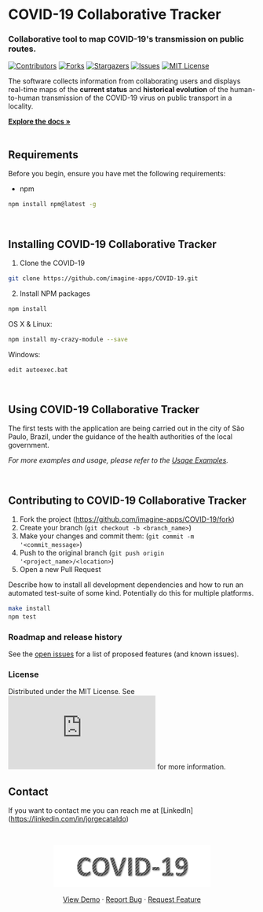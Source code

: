 # COVID-19 Collaborative Tracker

### Collaborative tool to map COVID-19's transmission on public routes.

<!-- PROJECT SHIELDS -->
<!--
[![NPM Version][npm-image]][npm-url]
[![Build Status][travis-image]][travis-url]
[![Downloads Stats][npm-downloads]][npm-url]
-->

[![Contributors][contributors-shield]][contributors-url]
[![Forks][forks-shield]][forks-url]
[![Stargazers][stars-shield]][stars-url]
[![Issues][issues-shield]][issues-url]
[![MIT License][license-shield]][license-url]

<!--  
[![LinkedIn][linkedin-shield]][linkedin-url]
-->

The software collects information from collaborating users and displays real-time maps of the **current status** and **historical evolution** of the human-to-human transmission of the COVID-19 virus on public transport in a locality.

<!-- MENU -->
<p>
    <a href="https://github.com/imagine-apps/COVID-19/wiki"><strong>Explore the docs »</strong></a>
    <br />
    <br />

<!-- TABLE OF CONTENTS 
## Table of Contents
* [About the Project](#about-the-project)
  * [Built With](#built-with)
* [Getting Started](#getting-started)
  * [Prerequisites](#prerequisites)
  * [Installation](#installation)
* [Usage](#usage)
* [Roadmap](#roadmap)
* [Contributing](#contributing)
* [License](#license)
* [Contact](#contact)
* [Acknowledgements](#acknowledgements)
-->


## Requirements
Before you begin, ensure you have met the following requirements:
* npm
```sh
npm install npm@latest -g
```
<br>

## Installing COVID-19 Collaborative Tracker
 
1. Clone the COVID-19
```sh
git clone https://github.com/imagine-apps/COVID-19.git
```
2. Install NPM packages
```sh
npm install
```

OS X & Linux:

```sh
npm install my-crazy-module --save
```

Windows:

```sh
edit autoexec.bat
```

<br>

## Using COVID-19 Collaborative Tracker

The first tests with the application are being carried out in the city of São Paulo, Brazil, under the guidance of the health authorities of the local government.

_For more examples and usage, please refer to the [Usage Examples][usage-example]._


<br>

## Contributing to COVID-19 Collaborative Tracker
1. Fork the project (<https://github.com/imagine-apps/COVID-19/fork>)
2. Create your branch (`git checkout -b <branch_name>`)
3. Make your changes and commit them: (`git commit -m '<commit_message>`)
4. Push to the original branch (`git push origin '<project_name>/<location>`)
5. Open a new Pull Request

Describe how to install all development dependencies and how to run an automated test-suite of some kind. Potentially do this for multiple platforms.

```sh
make install
npm test
```

### Roadmap and release history
See the [open issues](https://github.com/imagine-apps/COVID-19/issues) for a list of proposed features (and known issues).

### License
Distributed under the MIT License. See ![License][license-url] for more information.

## Contact
If you want to contact me you can reach me at [LinkedIn] (https://linkedin.com/in/jorgecataldo)

<!-- ACKNOWLEDGEMENTS 
## Acknowledgements
* []()
* []()
* []()
-->

<br>
<p align="center">
  <a href="Logo"> 
    <img src="/docs/img/covid19_logo1.png" alt="Logo">
  </a>
</p>
<p align="center">
    <a href="https://github.com/imagine-apps/COVID-19">View Demo</a>
    ·
    <a href="https://github.com/imagine-apps/COVID-19/issues">Report Bug</a>
    ·
    <a href="https://github.com/imagine-apps/COVID-19/issues">Request Feature</a>
</p>


<!-- Markdown link & img dfn's -->
<!-- https://www.markdownguide.org/basic-syntax/#reference-style-links -->

[contributors-shield]: https://img.shields.io/github/contributors/imagine-apps/COVID-19.svg?style=flat-square
[contributors-url]: https://github.com/imagine-apps/COVID-19/graphs/contributors

[forks-shield]: https://img.shields.io/github/forks/imagine-apps/COVID-19.svg?style=flat-square
[forks-url]: https://github.com/imagine-apps/COVID-19/network/members

[stars-shield]: https://img.shields.io/github/stars/imagine-apps/COVID-19.svg?style=flat-square
[stars-url]: https://github.com/imagine-apps/COVID-19/stargazers

[issues-shield]: https://img.shields.io/github/issues/imagine-apps/COVID-19.svg?style=flat-square
[issues-url]: https://github.com/imagine-apps/COVID-19/issues

[license-shield]: https://img.shields.io/github/license/imagine-apps/COVID-19.svg?style=flat-square
[license-url]: https://github.com/imagine-apps/COVID-19/blob/master/LICENSE.txt

[linkedin-shield]: https://img.shields.io/badge/-LinkedIn-black.svg?style=flat-square&logo=linkedin&colorB=555
[linkedin-url]: https://linkedin.com/in/jorgecataldo

[product-screenshot]: /docs/img/covid19_logo1.png

[npm-image]: https://img.shields.io/npm/v/datadog-metrics.svg?style=flat-square
[npm-url]: https://npmjs.org/package/datadog-metrics
[npm-downloads]: https://img.shields.io/npm/dm/datadog-metrics.svg?style=flat-square

[wiki]: https://github.com/imagine-apps/COVID-19/wiki
[usage-example]: https://github.com/imagine-apps/COVID-19/wiki/USAGE-EXAMPLES

[travis-image]: https://img.shields.io/travis/dbader/node-datadog-metrics/master.svg?style=flat-square
[travis-url]: https://travis-ci.org/dbader/node-datadog-metrics
